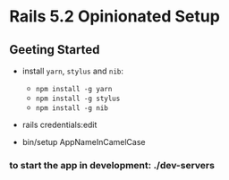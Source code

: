 # Rails 5.2 Opinionated Setup

## Geeting Started

* install `yarn`, `stylus` and `nib`:
  - `npm install -g yarn`
  - `npm install -g stylus`
  - `npm install -g nib`

* rails credentials:edit
* bin/setup AppNameInCamelCase

### to start the app in development: ./dev-servers
